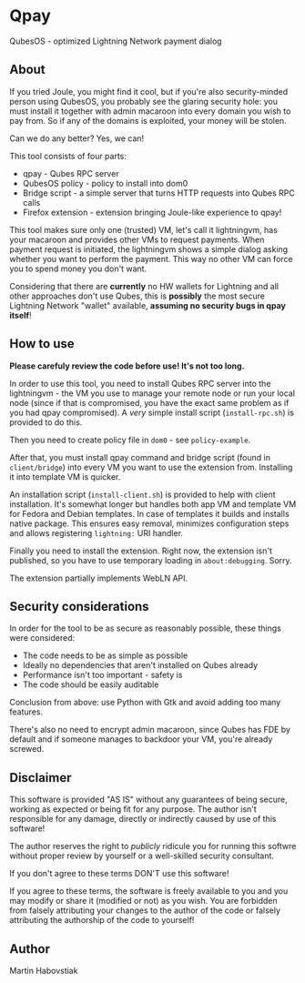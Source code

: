 Qpay
====

QubesOS - optimized Lightning Network payment dialog

About
-----

If you tried Joule, you might find it cool, but if you're also security-minded
person using QubesOS, you probably see the glaring security hole: you must
install it together with admin macaroon into every domain you wish to pay from.
So if any of the domains is exploited, your money will be stolen.

Can we do any better? Yes, we can!

This tool consists of four parts:

* qpay - Qubes RPC server
* QubesOS policy - policy to install into dom0
* Bridge script - a simple server that turns HTTP requests into Qubes RPC calls
* Firefox extension - extension bringing Joule-like experience to qpay!

This tool makes sure only one (trusted) VM, let's call it lightningvm, has your
macaroon and provides other VMs to request payments. When payment request is
initiated, the lightningvm shows a simple dialog asking whether you want to
perform the payment. This way no other VM can force you to spend money you don't want.

Considering that there are **currently** no HW wallets for Lightning and all other approaches don't use Qubes, this is **possibly** the most secure Lightning Network "wallet" available, **assuming no security bugs in qpay itself**!

How to use
----------

**Please carefuly review the code before use! It's not too long.**

In order to use this tool, you need to install Qubes RPC server into the lightningvm - the VM you use to manage your remote node or run your local node (since if that is compromised, you have the exact same problem as if you had qpay compromised). A *very* simple install script (`install-rpc.sh`) is provided to do this.

Then you need to create policy file in `dom0` - see `policy-example`.

After that, you must install qpay command and bridge script (found in `client/bridge`) into every VM you want to use the extension from. Installing it into template VM is quicker.

An installation script (`install-client.sh`) is provided to help with client installation. It's somewhat longer but handles both app VM and template VM for Fedora and Debian templates. In case of templates it builds and installs native package. This ensures easy removal, minimizes configuration steps and allows registering `lightning:` URI handler.

Finally you need to install the extension. Right now, the extension isn't
published, so you have to use temporary loading in `about:debugging`. Sorry.

The extension partially implements WebLN API.

Security considerations
-----------------------

In order for the tool to be as secure as reasonably possible, these things were
considered:

 * The code needs to be as simple as possible
 * Ideally no dependencies that aren't installed on Qubes already
 * Performance isn't too important - safety is
 * The code should be easily auditable

Conclusion from above: use Python with Gtk and avoid adding too many features.

There's also no need to encrypt admin macaroon, since Qubes has FDE by default
and if someone manages to backdoor your VM, you're already screwed.

Disclaimer
----------

This software is provided "AS IS" without any guarantees of being secure,
working as expected or being fit for any purpose. The author isn't responsible
for any damage, directly or indirectly caused by use of this software!

The author reserves the right to *publicly* ridicule you for running this
softwre without proper review by yourself or a well-skilled security consultant.

If you don't agree to these terms DON'T use this software!

If you agree to these terms, the software is freely available to you and you may modify or share it (modified or not) as you wish. You are forbidden from
falsely attributing your changes to the author of the code or falsely
attributing the authorship of the code to yourself!

Author
------

Martin Habovstiak
